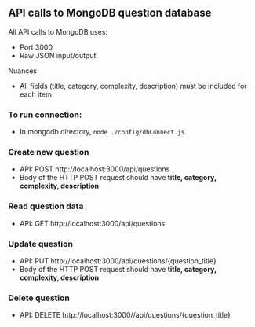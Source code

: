 ## API calls to MongoDB question database

All API calls to MongoDB uses:

- Port 3000
- Raw JSON input/output

Nuances

- All fields (title, category, complexity, description) must be included for each item

### To run connection:

- In mongodb directory, `node ./config/dbConnect.js`

### Create new question

- API: POST http://localhost:3000/api/questions
- Body of the HTTP POST request should have **title, category, complexity, description**

### Read question data

- API: GET http://localhost:3000/api/questions

### Update question

- API: PUT http://localhost:3000/api/questions/{question_title}
- Body of the HTTP POST request should have **title, category, complexity, description**

### Delete question

- API: DELETE http://localhost:3000//api/questions/{question_title}
